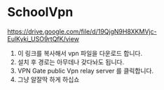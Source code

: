 # SchoolVpn

https://drive.google.com/file/d/19QjgN9H8XKMVjc-EulKyki_USO9rtQfK/view 
1. 이 링크를 복사해서 vpn 파일을 다운로드 합니다.
2. 설치 후 경로는 아무데나 갖다놔도 됩니다.
3. VPN Gate public Vpn relay server 를 클릭합니다.
4. 그냥 알잘딱 하게 하십쇼
